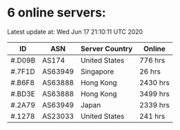 # 6 online servers:

Latest update at: Wed Jun 17 21:10:11 UTC 2020

| ID | ASN | Server Country | Online |
| -- | --- | -------------- | ------ |
| #.D09B | AS174 | United States | 776 hrs |
| #.7F1D | AS63949 | Singapore | 26 hrs |
| #.B6F8 | AS63888 | Hong Kong | 2430 hrs |
| #.BD3E | AS63888 | Hong Kong | 3499 hrs |
| #.2A79 | AS63949 | Japan | 2339 hrs |
| #.1278 | AS23033 | United States | 241 hrs |

